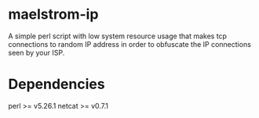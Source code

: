 # maelstrom-ip

A simple perl script with low system resource usage that makes tcp connections to random IP address in order to obfuscate the IP connections seen by your ISP.

# Dependencies
perl >= v5.26.1
netcat >= v0.7.1

